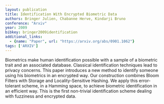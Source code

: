 ```yaml
---
layout: publication
title: Identification With Encrypted Biometric Data
authors: Bringer Julien, Chabanne Herve, Kindarji Bruno
conference: "Arxiv"
year: 2009
bibkey: bringer2009identification
additional_links:
  - {name: "Paper", url: "https://arxiv.org/abs/0901.1062"}
tags: ['ARXIV']
---
```

<p>Biometrics make human identification possible with a sample of a
biometric trait and an associated database. Classical identification
techniques lead to privacy concerns. This paper introduces a new method
to identify someone using his biometrics in an encrypted way. Our
construction combines Bloom Filters with Storage and Locality-Sensitive
Hashing. We apply this error-tolerant scheme, in a Hamming space, to
achieve biometric identification in an efficient way. This is the first
non-trivial identification scheme dealing with fuzziness and encrypted
data.</p>
